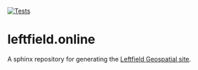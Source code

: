 [![Tests](https://github.com/dugalh/leftfield.online/actions/workflows/test.yml/badge.svg)](https://github.com/dugalh/leftfield.online/actions/workflows/test.yml)

# leftfield.online

A sphinx repository for generating the [Leftfield Geospatial site](https://leftfield.online).
